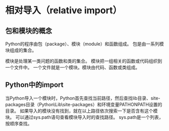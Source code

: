# 相对导入（relative import）


## 包和模块的概念


Python的程序由包（package）、模块（module）和函数组成。
包是由一系列模块组成的集合。


模块是处理某一类问题的函数和类的集合。
模块把一组相关的函数或代码组织到一个文件中。
一个文件就是一个模块。模块由代码、函数或类组成。

## Python中的import

当Python导入一个模块时，Python首先查找当前路径，然后查找lib目录、site-packages目录（Python\Lib\site-packages）和环境变量PATHONPATH设置的目录。
如果导入的模块没有找到，就在以上路径依次搜索一下是否含有这个模块。
可以通过sys.path语句查看模块导入时的查找路径。
sys.path是一个列表，按顺序查找。

